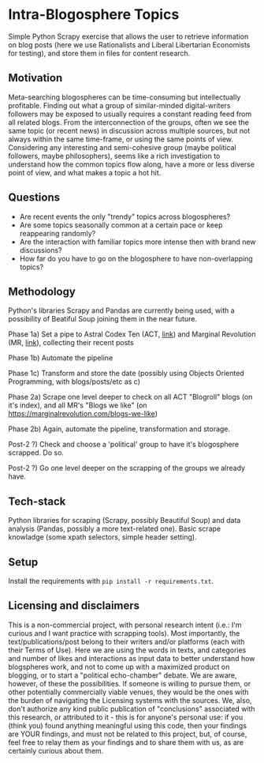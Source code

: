 # Intra-Blogosphere Topics

Simple Python Scrapy exercise that allows the user to retrieve information on blog posts (here we use Rationalists and Liberal Libertarian Economists for testing), and store them in files for content research. 


## Motivation

Meta-searching blogospheres can be time-consuming but intellectually profitable. Finding out what a group of similar-minded digital-writers followers may be exposed to usually requires a constant reading feed from all related blogs. From the interconnection of the groups, often we see the same topic (or recent news) in discussion across multiple sources, but not always within the same time-frame, or using the same points of view. Considering any interesting and semi-cohesive group (maybe political followers, maybe philosophers), seems like a rich investigation to understand how the common topics flow along, have a more or less diverse point of view, and what makes a topic a hot hit.


## Questions

- Are recent events the only "trendy" topics across blogospheres?
- Are some topics seasonally common at a certain pace or keep reappearing randomly?
- Are the interaction with familiar topics more intense then with brand new discussions?
- How far do you have to go on the blogosphere to have non-overlapping topics?


## Methodology

Python's libraries Scrapy and Pandas are currently being used, with a possibility of Beatiful Soup joining them in the near future. 

Phase 1a) Set a pipe to Astral Codex Ten (ACT, [link](https://astralcodexten.substack.com/)) and Marginal Revolution (MR, [link](https://marginalrevolution.com/)), collecting their recent posts

Phase 1b) Automate the pipeline

Phase 1c) Transform and store the date (possibly using Objects Oriented Programming, with blogs/posts/etc as c)

Phase 2a) Scrape one level deeper to check on all ACT "Blogroll" blogs (on it's index), and all MR's "Blogs we like" (on https://marginalrevolution.com/blogs-we-like)

Phase 2b) Again, automate the pipeline, transformation and storage.

Post-2 ?) Check and choose a 'political' group to have it's blogosphere scrapped. Do so.

Post-2 ?) Go one level deeper on the scrapping of the groups we already have.


## Tech-stack

Python libraries for scraping (Scrapy, possibly Beautiful Soup) and data analysis (Pandas, possibly a more text-related one). Basic scrape knowladge (some xpath selectors, simple header setting).


## Setup

Install the requirements with `pip install -r requirements.txt`.


## Licensing and disclaimers

This is a non-commercial project, with personal research intent (i.e.: I'm curious and I want practice with scrapping tools). Most importantly, the text/publications/post belong to their writers and/or platforms (each with their Terms of Use). Here we are using the words in texts, and categories and number of likes and interactions as input data to better understand how blogspheres work, and not to come up with a maximized product on blogging, or to start a "political echo-chamber" debate. We are aware, however, of these the possibilities. If someone is willing to pursue them, or other potentially commercially viable venues, they would be the ones with the burden of navigating the Licensing systems with the sources. We, also, don't authorize any kind public publication of "conclusions" associated with this research, or attributed to it - this is for anyone's personal use: if you (think you) found anything meaningful using this code, then your findings are YOUR findings, and must not be related to this project, but, of course, feel free to relay them as your findings and to share them with us, as are certainly curious about them.

